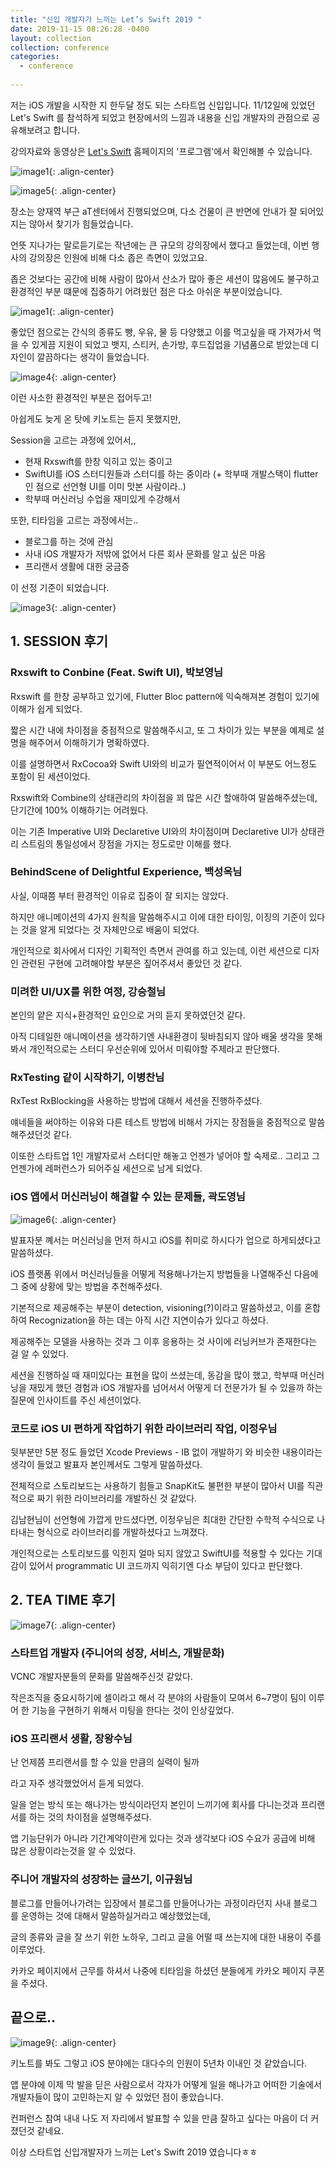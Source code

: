 ```yaml
---
title: "신입 개발자가 느끼는 Let’s Swift 2019 "
date: 2019-11-15 08:26:28 -0400
layout: collection
collection: conference
categories:
  - conference
  
---
```




저는 iOS 개발을 시작한 지 한두달 정도 되는 스타트업 신입입니다.
11/12일에 있었던 Let's Swift 를 참석하게 되었고 현장에서의 느낌과 내용을 신입 개발자의 관점으로 공유해보려고 합니다.



강의자료와 동영상은 [Let's Swift](http://letswift.kr/2019/) 홈페이지의 '프로그램'에서 확인해볼 수 있습니다.



![image1](/images/letsswift/IMG_2943.jpeg){: .align-center}



![image5](/images/letsswift/IMG_2947.jpeg){: .align-center}


장소는 양재역 부근 aT센터에서 진행되었으며, 다소 건물이 큰  반면에 안내가 잘 되어있지는 않아서 찾기가 힘들었습니다.

언뜻 지나가는 말로듣기로는 작년에는 큰 규모의 강의장에서 했다고 들었는데, 이번 행사의 강의장은 인원에 비해 다소 좁은 측면이 있었고요.

좁은 것보다는 공간에 비해 사람이 많아서 산소가 많아 좋은 세션이 많음에도 불구하고 환경적인 부분 떄문에 집중하기 어려웠던 점은 다소 아쉬운 부분이었습니다. 



![image1](/images/letsswift/IMG_2943.jpeg){: .align-center}



좋았던 점으로는 간식의 종류도 빵, 우유, 물 등 다양했고 이를 먹고싶을 때 가져가서 먹을 수 있게끔 지원이 되었고 뱃지, 스티커, 손가방, 후드집업을 기념품으로 받았는데 디자인이 깔끔하다는 생각이 들었습니다. 




![image4](/images/letsswift/IMG_2944.jpeg){: .align-center}



이런 사소한 환경적인 부분은 접어두고!

아쉽게도 늦게 온 탓에 키노트는 듣지 못했지만,

Session을 고르는 과정에 있어서,,

- 현재 Rxswift를 한창 익히고 있는 중이고
-  SwiftUI를 iOS 스터디원들과 스터디를 하는 중이라 (+ 학부때 개발스택이 flutter인 점으로 선언형 UI를 이미 맛본 사람이라..) 
-  학부때 머신러닝 수업을 재미있게 수강해서

또한, 티타임을 고르는 과정에서는..

- 블로그를 하는 것에 관심
- 사내 iOS 개발자가 저밖에 없어서 다른 회사 문화를 알고 싶은 마음
- 프리랜서 생활에 대한 궁금증

이 선정 기준이 되었습니다.



![image3](/images/letsswift/IMG_2945.jpeg){: .align-center}




## 1. SESSION 후기

### Rxswift to Conbine (Feat. Swift UI), 박보영님
Rxswift 를 한창 공부하고 있기에, Flutter Bloc pattern에 익숙해져본 경험이 있기에 이해가 쉽게 되었다. 

짧은 시간 내에 차이점을 중점적으로 말씀해주시고, 또 그 차이가 있는 부분을 예제로 설명을 해주어서 이해하기가 명확하였다. 

이를 설명하면서 RxCocoa와 Swift UI와의 비교가 필연적이어서 이 부분도 어느정도 포함이 된 세션이었다.

Rxswift와 Combine의 상태관리의 차이점을 꾀 많은 시간 할애하여 말씀해주셨는데, 단기간에 100% 이해하기는 어려웠다.

이는 기존 Imperative UI와  Declaretive UI와의 차이점이며 Declaretive UI가 상태관리 스트림의 통일성에서
장점을 가지는 정도로만 이해를 했다.


### BehindScene of Delightful Experience, 백성옥님
사실, 이때쯤 부터 환경적인 이유로 집중이 잘 되지는 않았다. 

하지만 애니메이션의 4가지 원칙을 말씀해주시고 이에 대한 타이밍, 이징의 기준이 있다는 것을 알게 되었다는 것 자체만으로 배움이 되었다.

개인적으로 회사에서 디자인 기획적인 측면서 관여를 하고 있는데, 이런 세션으로 디자인 관련된 구현에 고려해야할 부분은 짚어주셔서 좋았던 것 같다.


### 미려한 UI/UX를 위한 여정, 강승철님
본인의 얕은 지식+환경적인 요인으로 거의 듣지 못하였던것 같다. 

아직 디테일한 애니메이션을 생각하기엔 사내환경이 뒷바침되지 않아 배울 생각을 못해봐서 개인적으로는 스터디 우선순위에 있어서 미뤄야할 주제라고 판단했다.

### RxTesting 같이 시작하기, 이병찬님
RxTest RxBlocking을 사용하는 방법에 대해서 세션을 진행하주셨다. 

얘네들을 써야하는 이유와 다른 테스트 방법에 비해서 가지는 장점들을 중점적으로 말씀해주셨던것 같다.

이또한 스타트업 1인 개발자로서 스터디만 해놓고 언젠가 넣어야 할 숙제로..  그리고 그 언젠가에 레퍼런스가 되어주실 세션으로 남게 되었다.



### iOS 앱에서 머신러닝이 해결할 수 있는 문제들, 곽도영님




![image6](/images/letsswift/IMG_2954.jpeg){: .align-center}




발표자분 꼐서는 머신러닝을 먼저 하시고 iOS를 취미로 하시다가 업으로 하게되셨다고 말씀하셨다.

iOS 플랫폼 위에서 머신러닝들을 어떻게 적용해나가는지 방법들을 나열해주신 다음에 그 중에 상황에 맞는 방법을 추천해주셨다.

기본적으로 제공해주는 부분이 detection, visioning(?)이라고 말씀하셨고, 이를 혼합하여 Recognization을 하는 데는 아직 시간 지연이슈가 있다고 하셨다.

제공해주는 모델을 사용하는 것과 그 이후 응용하는 것 사이에 러닝커브가 존재한다는 걸 알 수 있었다.


세션을 진행하실 때 재미있다는 표현을 많이 쓰셨는데, 동감을 많이 했고, 학부때 머신러닝을 재밌게 했던 경험과 iOS 개발자를 넘어서서 어떻게 더 전문가가 될 수 있을까 하는 질문에 인사이트를 주신 세션이었다.


### 코드로 iOS UI 편하게 작업하기 위한 라이브러리 작업, 이정우님

뒷부분만 5분 정도 들었던 Xcode Previews - IB 없이 개발하기 와 비슷한 내용이라는 생각이 들었고 발표자 본인께서도 그렇게 말씀하셨다.

전체적으로 스토리보드는 사용하기 힘들고 SnapKit도 불편한 부분이 많아서 UI를 직관적으로 짜기 위한 라이브러리를 개발하신 것 같았다.

김남현님이 선언형에 가깝게 만드셨다면, 이정우님은 최대한 간단한 수학적 수식으로 나타내는 형식으로 라이브러리를 개발하셨다고 느껴졌다.

개인적으로는 스토리보드를 익힌지 얼마 되지 않았고 SwiftUI를 적용할 수 있다는 기대감이 있어서  programmatic UI 코드까지 익히기엔 다소 부담이 있다고 판단했다.



##  2. TEA TIME 후기 



![image7](/images/letsswift/IMG_2950.jpeg){: .align-center}




### 스타트업 개발자 (주니어의 성장, 서비스, 개발문화)
VCNC 개발자분들의 문화를 말씀해주신것 같았다. 

작은조직을 중요시하기에 셀이라고 해서 각 분야의 사람들이 모여서 6~7명이 팀이 이루어 한 기능을 구현하기 위해서 미팅을 한다는 것이 인상깊었다.




### iOS 프리랜서 생활, 장왕수님

난 언제쯤 프리랜서를 할 수 있을 만큼의 실력이 될까

라고 자주 생각했었어서 듣게 되었다.

일을 얻는 방식 또는 해나가는 방식이라던지 본인이 느끼기에 회사를 다니는것과 프리랜서를 하는 것의 차이점을 설명해주셨다.

앱 기능단위가 아니라 기간계약이란게 있다는 것과 생각보다 iOS 수요가 공급에 비해 많은 상황이라는것을 알 수 있었다.



### 주니어 개발자의 성장하는 글쓰기, 이규원님

블로그를 만들어나가려는 입장에서 블로그를 만들어나가는 과정이라던지 사내 블로그를 운영하는 것에 대해서 말씀하실거라고 예상했었는데,

글의 종류와 글을 잘 쓰기 위한 노하우, 그리고 글을 어떨 때 쓰는지에 대한 내용이 주를 이루었다.

카카오 페이지에서 근무를 하셔서 나중에 티타임을 하셨던 분들에게 카카오 페이지 쿠폰을 주셨다.




## 끝으로..



![image9](/images/letsswift/IMG_2952.jpeg){: .align-center}




키노트를 봐도 그렇고 iOS 분야에는 대다수의 인원이 5년차 이내인 것 같았습니다.

앱 분야에 이제 막 발을 딛은 사람으로서 각자가 어떻게 일을 해나가고 어떠한 기술에서 개발자들이 많이 고민하는지 알 수 있었던 점이 좋았습니다.

컨퍼런스 참여 내내 나도 저 자리에서 발표할 수 있을 만큼 잘하고 싶다는 마음이 더 커졌던것 같네요.

이상 스타트업 신입개발자가 느끼는 Let's Swift 2019 였습니다ㅎㅎ

